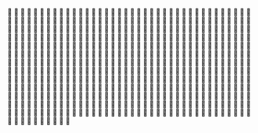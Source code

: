 :kiss: :kiss: :kiss: :kiss: :kiss: :kiss: :kiss: :kiss: :kiss: :kiss: :kiss: :kiss: :kiss: :kiss: :kiss: :kiss: :kiss: :kiss: :kiss: :kiss: :kiss: :kiss: :kiss: :kiss: :kiss: :kiss: :kiss: :kiss: :kiss: :kiss: :kiss: :kiss: :kiss: :kiss: :kiss: :kiss: :kiss: :kiss: :kiss: :kiss: :kiss: :kiss: :kiss: :kiss: :kiss: :kiss: :kiss: :kiss: :kiss: :kiss: :kiss: :kiss: :kiss: :kiss: :kiss: :kiss: :kiss: :kiss: :kiss: :kiss: :kiss: :kiss: :kiss: :kiss: :kiss: :kiss: :kiss: :kiss: :kiss: :kiss: :kiss: :kiss: :kiss: :kiss: :kiss: :kiss: :kiss: :kiss: :kiss: :kiss: :kiss: :kiss: :kiss: :kiss: :kiss: :kiss: :kiss: :kiss: :kiss: :kiss: :kiss: :kiss: :kiss: :kiss: :kiss: :kiss: :kiss: :kiss: :kiss: :kiss: :kiss: :kiss: :kiss: :kiss: :kiss: :kiss: :kiss: :kiss: :kiss: :kiss: :kiss: :kiss: :kiss: :kiss: :kiss: :kiss: :kiss: :kiss: :kiss: :kiss: :kiss: :kiss: :kiss: :kiss: :kiss: :kiss: :kiss: :kiss: :kiss: :kiss: :kiss: :kiss: :kiss: :kiss: :kiss: :kiss: :kiss: :kiss: :kiss: :kiss: :kiss: :kiss: :kiss: :kiss: :kiss: :kiss: :kiss: :kiss: :kiss: :kiss: :kiss: :kiss: :kiss: :kiss: :kiss: :kiss: :kiss: :kiss: :kiss: :kiss: :kiss: :kiss: :kiss: :kiss: :kiss: :kiss: :kiss: :kiss: :kiss: :kiss: :kiss: :kiss: :kiss: :kiss: :kiss: :kiss: :kiss: :kiss: :kiss: :kiss: :kiss: :kiss: :kiss: :kiss: :kiss: :kiss: :kiss: :kiss: :kiss: :kiss: :kiss: :kiss: :kiss: :kiss: :kiss: :kiss: :kiss: :kiss: :kiss: :kiss: :kiss: :kiss: :kiss: :kiss: :kiss: :kiss: :kiss: :kiss: :kiss: :kiss: :kiss: :kiss: :kiss: :kiss: :kiss: :kiss: :kiss: :kiss: :kiss: :kiss: :kiss: :kiss: :kiss: :kiss: :kiss: :kiss: :kiss: :kiss: :kiss: :kiss: :kiss: :kiss: :kiss: :kiss: :kiss: :kiss: :kiss: :kiss: :kiss: :kiss: :kiss: :kiss: :kiss: :kiss: :kiss: :kiss: :kiss: :kiss: :kiss: :kiss: :kiss: :kiss: :kiss: :kiss: :kiss: :kiss: :kiss: :kiss: :kiss: :kiss: :kiss: :kiss: :kiss: :kiss: :kiss: :kiss: :kiss: :kiss: :kiss: :kiss: :kiss: :kiss: :kiss: :kiss: :kiss: :kiss: :kiss: :kiss: :kiss: :kiss: :kiss: :kiss: :kiss: :kiss: :kiss: :kiss: :kiss: :kiss: :kiss: :kiss: :kiss: :kiss: :kiss: :kiss: :kiss: :kiss: :kiss: :kiss: :kiss: :kiss: :kiss: :kiss: :kiss: :kiss: :kiss: :kiss: :kiss: :kiss: :kiss: :kiss: :kiss: :kiss: :kiss: :kiss: :kiss: :kiss: :kiss: :kiss: :kiss: :kiss: :kiss: :kiss: :kiss: :kiss: :kiss: :kiss: :kiss: :kiss: :kiss: :kiss: :kiss: :kiss: :kiss: :kiss: :kiss: :kiss: :kiss: :kiss: :kiss: :kiss: :kiss: :kiss: :kiss: :kiss: :kiss: :kiss: :kiss: :kiss: :kiss: :kiss: :kiss: :kiss: :kiss: :kiss: :kiss: :kiss: :kiss: :kiss: :kiss: :kiss: :kiss: :kiss: :kiss: :kiss: :kiss: :kiss: :kiss: :kiss: :kiss: :kiss: :kiss: :kiss: :kiss: :kiss: :kiss: :kiss: :kiss: :kiss: :kiss: :kiss: :kiss: :kiss: :kiss: :kiss: :kiss: :kiss: :kiss: :kiss: :kiss: :kiss: :kiss: :kiss: :kiss: :kiss: :kiss: :kiss: :kiss: :kiss: :kiss: :kiss: :kiss: :kiss: :kiss: :kiss: :kiss: :kiss: :kiss: :kiss: :kiss: :kiss: :kiss: :kiss: :kiss: :kiss: :kiss: :kiss: :kiss: :kiss: :kiss: :kiss: :kiss: :kiss: :kiss: :kiss: :kiss: :kiss: :kiss: :kiss: :kiss: :kiss: :kiss: :kiss: :kiss: :kiss: :kiss: :kiss: :kiss: :kiss: :kiss: :kiss: :kiss: :kiss: :kiss: :kiss: :kiss: :kiss: :kiss: :kiss: :kiss: :kiss: :kiss: :kiss: :kiss: :kiss: :kiss: :kiss: :kiss: :kiss: :kiss: :kiss: :kiss: :kiss: :kiss: :kiss: :kiss: :kiss: :kiss: :kiss: :kiss: :kiss: :kiss: :kiss: :kiss: :kiss: :kiss: :kiss: :kiss: :kiss: :kiss: :kiss: :kiss: :kiss: :kiss: :kiss: :kiss: :kiss: :kiss: :kiss: :kiss: :kiss: :kiss: :kiss: :kiss: :kiss: :kiss: :kiss: :kiss: :kiss: :kiss: :kiss: :kiss: :kiss: :kiss: :kiss: 
